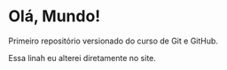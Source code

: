 # Olá, Mundo!
 Primeiro repositório versionado do curso de Git e GitHub.

Essa linah eu alterei diretamente no site.
